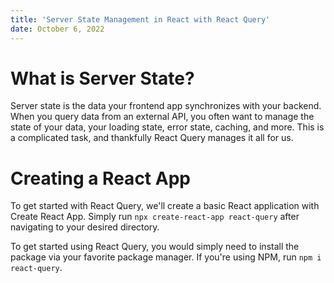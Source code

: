 ```yaml
---
title: 'Server State Management in React with React Query'
date: October 6, 2022
---
```


# What is Server State?

Server state is the data your frontend app synchronizes with your backend. When you query data from an external API, you often want to manage the state of your data, your loading state, error state, caching, and more. This is a complicated task, and thankfully React Query manages it all for us.

# Creating a React App

To get started with React Query, we'll create a basic React application with Create React App. Simply run `npx create-react-app react-query` after navigating to your desired directory.

To get started using React Query, you would simply need to install the package via your favorite package manager. If you're using NPM, run `npm i react-query`.
